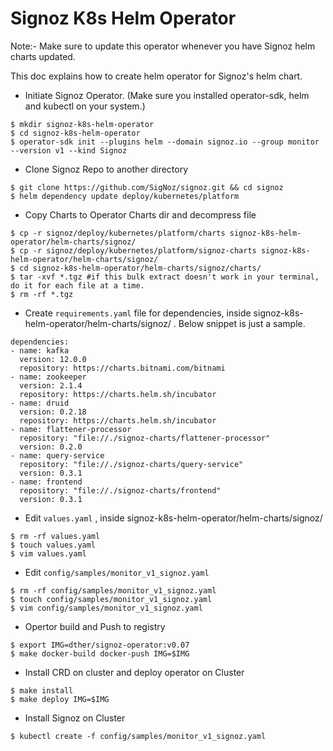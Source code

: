# Signoz K8s Helm Operator

Note:- Make sure to update this operator  whenever you have Signoz helm charts updated. 

This doc explains how to create helm operator for Signoz's helm chart. 


- Initiate Signoz Operator. (Make sure you installed operator-sdk, helm and kubectl on your system.)

```
$ mkdir signoz-k8s-helm-operator
$ cd signoz-k8s-helm-operator
$ operator-sdk init --plugins helm --domain signoz.io --group monitor --version v1 --kind Signoz
```

- Clone Signoz Repo to another directory

```
$ git clone https://github.com/SigNoz/signoz.git && cd signoz
$ helm dependency update deploy/kubernetes/platform
```

- Copy Charts to Operator Charts dir and decompress file

```
$ cp -r signoz/deploy/kubernetes/platform/charts signoz-k8s-helm-operator/helm-charts/signoz/
$ cp -r signoz/deploy/kubernetes/platform/signoz-charts signoz-k8s-helm-operator/helm-charts/signoz/ 
$ cd signoz-k8s-helm-operator/helm-charts/signoz/charts/
$ tar -xvf *.tgz #if this bulk extract doesn't work in your terminal, do it for each file at a time. 
$ rm -rf *.tgz
```

- Create `requirements.yaml` file for dependencies, inside signoz-k8s-helm-operator/helm-charts/signoz/ . Below snippet is just a sample. 

```
dependencies:
- name: kafka
  version: 12.0.0
  repository: https://charts.bitnami.com/bitnami
- name: zookeeper
  version: 2.1.4
  repository: https://charts.helm.sh/incubator
- name: druid
  version: 0.2.18
  repository: https://charts.helm.sh/incubator
- name: flattener-processor
  repository: "file://./signoz-charts/flattener-processor"
  version: 0.2.0
- name: query-service
  repository: "file://./signoz-charts/query-service"
  version: 0.3.1
- name: frontend
  repository: "file://./signoz-charts/frontend"
  version: 0.3.1
```

- Edit `values.yaml` , inside signoz-k8s-helm-operator/helm-charts/signoz/ 

```
$ rm -rf values.yaml
$ touch values.yaml
$ vim values.yaml
```

- Edit `config/samples/monitor_v1_signoz.yaml`

```
$ rm -rf config/samples/monitor_v1_signoz.yaml
$ touch config/samples/monitor_v1_signoz.yaml
$ vim config/samples/monitor_v1_signoz.yaml
```

- Opertor build and Push to registry

```
$ export IMG=dther/signoz-operator:v0.07
$ make docker-build docker-push IMG=$IMG
```

- Install CRD on cluster and deploy operator on Cluster

```
$ make install 
$ make deploy IMG=$IMG
```

- Install Signoz on Cluster

```
$ kubectl create -f config/samples/monitor_v1_signoz.yaml
```


